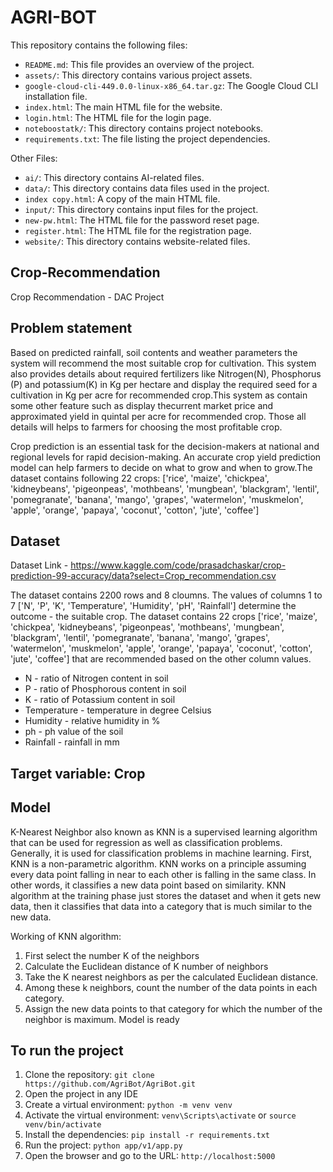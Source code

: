 # AGRI-BOT

This repository contains the following files:

- `README.md`: This file provides an overview of the project.
- `assets/`: This directory contains various project assets.
- `google-cloud-cli-449.0.0-linux-x86_64.tar.gz`: The Google Cloud CLI installation file.
- `index.html`: The main HTML file for the website.
- `login.html`: The HTML file for the login page.
- `noteboostatk/`: This directory contains project notebooks.
- `requirements.txt`: The file listing the project dependencies.

Other Files:

- `ai/`: This directory contains AI-related files.
- `data/`: This directory contains data files used in the project.
- `index copy.html`: A copy of the main HTML file.
- `input/`: This directory contains input files for the project.
- `new-pw.html`: The HTML file for the password reset page.
- `register.html`: The HTML file for the registration page.
- `website/`: This directory contains website-related files.

## Crop-Recommendation

Crop Recommendation - DAC Project

## Problem statement

Based on predicted rainfall, soil contents and weather parameters the system will recommend the most suitable crop for cultivation. This system also provides details about required fertilizers like Nitrogen(N), Phosphorus (P) and potassium(K) in Kg per hectare and display the required seed for a cultivation in Kg per acre for recommended crop.This system as contain some other feature such as display thecurrent market price and approximated yield in quintal per acre for recommended crop. Those all details will helps to farmers for choosing the most profitable crop.

Crop prediction is an essential task for the decision-makers at national and regional levels for rapid decision-making. An accurate crop yield prediction model can help farmers to decide on what to grow and when to grow.The dataset contains following 22 crops: ['rice', 'maize', 'chickpea', 'kidneybeans', 'pigeonpeas', 'mothbeans', 'mungbean', 'blackgram', 'lentil', 'pomegranate', 'banana', 'mango', 'grapes', 'watermelon', 'muskmelon', 'apple', 'orange', 'papaya', 'coconut', 'cotton', 'jute', 'coffee']

## Dataset

Dataset Link - <https://www.kaggle.com/code/prasadchaskar/crop-prediction-99-accuracy/data?select=Crop_recommendation.csv>

The dataset contains 2200 rows and 8 cloumns. The values of columns 1 to 7 ['N', 'P', 'K',  'Temperature', 'Humidity', 'pH', 'Rainfall'] determine the outcome - the suitable crop. The dataset contains 22 crops ['rice', 'maize', 'chickpea', 'kidneybeans', 'pigeonpeas', 'mothbeans', 'mungbean', 'blackgram', 'lentil', 'pomegranate', 'banana', 'mango', 'grapes', 'watermelon', 'muskmelon', 'apple', 'orange', 'papaya', 'coconut', 'cotton', 'jute', 'coffee'] that are recommended based on the other column values.

- N - ratio of Nitrogen content in soil
- P - ratio of Phosphorous content in soil
- K - ratio of Potassium content in soil
- Temperature - temperature in degree Celsius
- Humidity - relative humidity in %
- ph - ph value of the soil
- Rainfall - rainfall in mm

## Target variable: Crop

## Model

K-Nearest Neighbor also known as KNN is a supervised learning algorithm that can be used for regression as well as classification problems. Generally, it is used for classification problems in machine learning. First, KNN is a non-parametric algorithm. KNN works on a principle assuming every data point falling in near to each other is falling in the same class. In other words, it classifies a new data point based on similarity. KNN algorithm at the training phase just stores the dataset and when it gets new data, then it classifies that data into a category that is much similar to the new data.

Working of KNN algorithm:

1. First select the number K of the neighbors
2. Calculate the Euclidean distance of K number of neighbors
3. Take the K nearest neighbors as per the calculated Euclidean distance.
4. Among these k neighbors, count the number of the data points in each category.
5. Assign the new data points to that category for which the number of the neighbor is maximum. Model is ready

## To run the project

1. Clone the repository: `git clone https://github.com/AgriBot/AgriBot.git`
2. Open the project in any IDE
3. Create a virtual environment: `python -m venv venv`
4. Activate the virtual environment: `venv\Scripts\activate` or `source venv/bin/activate`
5. Install the dependencies: `pip install -r requirements.txt`
6. Run the project: `python app/v1/app.py`
7. Open the browser and go to the URL: `http://localhost:5000`
